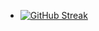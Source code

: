 - [![GitHub Streak](https://streak-stats.demolab.com?user=subhaorku&theme=highcontrast&border_radius=6.5&date_format=j%20M%5B%20Y%5D&card_width=10000&card_height=500)](https://git.io/streak-stats)
